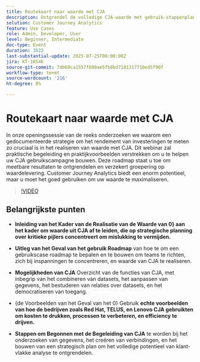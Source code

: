```yaml
---
title: Routekaart naar waarde met CJA
description: Ontgrendel de volledige CJA-waarde met gebruik-stappenplannen, echte voorbeelden en stappen om strategische, gegevensgestuurde beslissingen te maken.
solution: Customer Journey Analytics
feature: Use Cases
role: Admin, Developer, User
level: Beginner, Intermediate
doc-type: Event
duration: 3523
last-substantial-update: 2025-07-25T00:00:00Z
jira: KT-18546
source-git-commit: 7db60ca1557fb99ae5fb8bd7181317710ed5f90f
workflow-type: tm+mt
source-wordcount: '216'
ht-degree: 0%

---
```



# Routekaart naar waarde met CJA

In onze openingssessie van de reeks onderzoeken we waarom een gedocumenteerde strategie om het rendement van investeringen te meten zo cruciaal is in het realiseren van waarde met CJA. Dit webinar zal praktische begeleiding en praktijkvoorbeelden verstrekken om u te helpen uw CJA gebruikscampagne bouwen. Deze roadmap staat u toe om meetbare resultaten te ontgrendelen en verzekert groepering op waardelevering. Customer Journey Analytics biedt een enorm potentieel, maar u moet het goed gebruiken om uw waarde te maximaliseren.

>[!VIDEO](https://video.tv.adobe.com/v/3464933/?learn=on&enablevpops)

## Belangrijkste punten

* **Inleiding van het Kader van de Realisatie van de Waarde van 0} aan het kader om waarde uit CJA af te leiden, die op strategische planning over kritieke pijlers concentreert om mislukking te vermijden.**

* **Uitleg van het Geval van het gebruik Roadmap** van hoe te om een gebruikscase roadmap te bepalen en te bouwen om teams te richten, zich bij inspanningen te concentreren, en waarde van CJA te realiseren.

* **Mogelijkheden van CJA** Overzicht van de functies van CJA, met inbegrip van het combineren van datasets, het aanpassen van gegevens, het bestuderen van relaties over datasets, en het democratiseren van toegang.

* {de Voorbeelden van het Geval van het 0} Gebruik **echte voorbeelden van hoe de bedrijven zoals Red Hat, TELUS, en Lenovo CJA gebruikten om kosten te drukken, processen te verbeteren, en efficiency te drijven. &#x200B;**

* **Stappen om Begonnen met de Begeleiding van CJA** te worden bij het onderzoeken van gegevens, het creëren van verbindingen, en het bouwen van een strategisch plan om het volledige potentieel van klant-vlakke analyse te ontgrendelen.